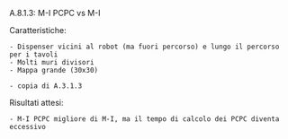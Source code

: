 A.8.1.3: M-I PCPC vs M-I

Caratteristiche:

	- Dispenser vicini al robot (ma fuori percorso) e lungo il percorso per i tavoli
	- Molti muri divisori
	- Mappa grande (30x30)
	
	- copia di A.3.1.3

Risultati attesi:
	
	- M-I PCPC migliore di M-I, ma il tempo di calcolo dei PCPC diventa eccessivo